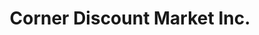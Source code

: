 ---
title: "Corner Discount Market Inc."
url: /ticonderoga/corner-discount-market-inc/
shop: convenience
---